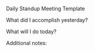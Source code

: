 Daily Standup Meeting Template

What did I accomplish yesterday?

What will I do today?

Additional notes: